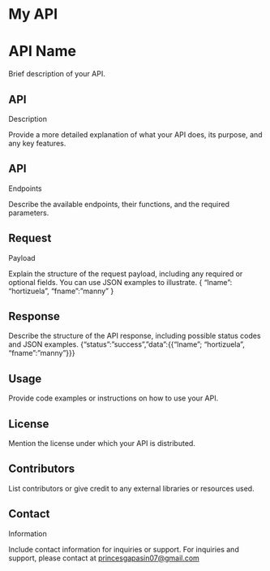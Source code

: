 # My API 

# API Name


Brief
description of your API.


 


## API
Description


Provide a more
detailed explanation of what your API does, its purpose, and any key features.


 


## API
Endpoints


Describe the
available endpoints, their functions, and the required parameters.


 


## Request
Payload


Explain the
structure of the request payload, including any required or optional fields.
You can use JSON examples to illustrate.
{
	“lname”: “hortizuela”,
	“fname”:”manny”
}

 


## Response


Describe the
structure of the API response, including possible status codes and JSON
examples.
{“status”:”success”,”data”:{{“lname”; “hortizuela”, “fname”:”manny”}}}
 


## Usage


Provide code
examples or instructions on how to use your API.


 


## License


Mention the
license under which your API is distributed.


 


## Contributors


List
contributors or give credit to any external libraries or resources used.


 


## Contact
Information


Include contact
information for inquiries or support.
For inquiries and support, please contact at princesgapasin07@gmail.com
